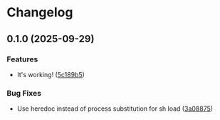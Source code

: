 # Changelog

## 0.1.0 (2025-09-29)


### Features

* It's working! ([5c189b5](https://github.com/ysthakur/stickyvar/commit/5c189b5d64340d2ae2cdbcd3cda498c47efe598a))


### Bug Fixes

* Use heredoc instead of process substitution for sh load ([3a08875](https://github.com/ysthakur/stickyvar/commit/3a0887598047fcc0d167cd5c9eb2fe3674a55653))
